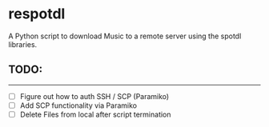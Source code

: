 # respotdl

A Python script to download Music to a remote server using the spotdl libraries.

## TODO:

<hr>

- [ ] Figure out how to auth SSH / SCP (Paramiko)
- [ ] Add SCP functionality via Paramiko
- [ ] Delete Files from local after script termination
